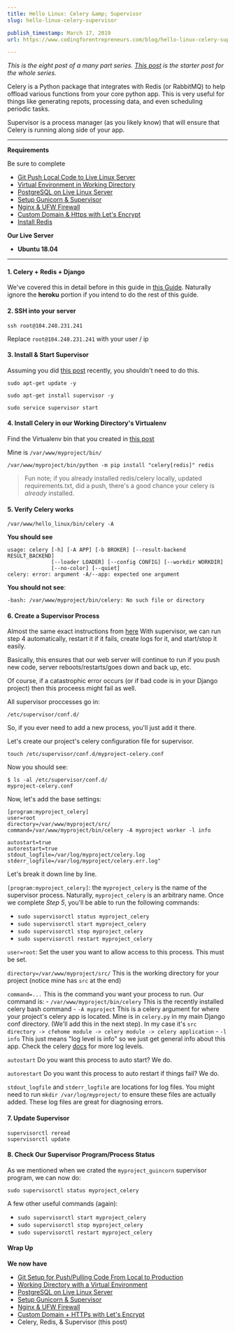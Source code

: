```yaml
---
title: Hello Linux: Celery &amp; Supervisor
slug: hello-linux-celery-supervisor

publish_timestamp: March 17, 2019
url: https://www.codingforentrepreneurs.com/blog/hello-linux-celery-supervisor/

---
```



_This is the eight post of a many part series. [This post](https://www.codingforentrepreneurs.com/blog/hello-linux/) is the starter post for the whole series._

Celery is a Python package that integrates with Redis (or RabbitMQ) to help offload various functions from your core python app. This is very useful for things like generating repots, processing data, and even scheduling periodic tasks.

Supervisor is a process manager (as you likely know) that will ensure that Celery is running along side of your app.

*********
**Requirements**

Be sure to complete
- [Git Push Local Code to Live Linux Server](https://www.codingforentrepreneurs.com/blog/git-push-local-code-to-live-linux-server)
- [Virtual Environment in Working Directory](https://www.codingforentrepreneurs.com/blog/hello-linux-virtual-environment-working-directory)
- [PostgreSQL on Live Linux Server](https://www.codingforentrepreneurs.com/blog/hello-linux-postgresql-on-live-linux-server)
- [Setup Gunicorn & Supervisor](https://www.codingforentrepreneurs.com/blog/hello-linux-setup-gunicorn-and-supervisor)
- [Nginx & UFW Firewall](https://www.codingforentrepreneurs.com/blog/hello-linux-nginx-and-ufw-firewall)
- [Custom Domain & Https with Let's Encrypt](https://www.codingforentrepreneurs.com/blog/custom-domain-and-https-with-lets-encrypt/)
- [Install Redis](https://www.codingforentrepreneurs.com/blog/hello-linux-install-redis)

**Our Live Server**
- **Ubuntu 18.04**

*********


#### 1. Celery + Redis + Django
We've covered this in detail before in this guide in [this Guide](https://www.codingforentrepreneurs.com/blog/celery-redis-django). Naturally ignore the **heroku** portion if you intend to do the rest of this guide.


#### 2. SSH into your server

```
ssh root@104.248.231.241
```
Replace `root@104.248.231.241` with your user / ip


#### 3. Install & Start Supervisor
Assuming you did [this post](https://www.codingforentrepreneurs.com/blog/hello-linux-setup-gunicorn-and-supervisor) recently, you shouldn't need to do this.
```
sudo apt-get update -y

sudo apt-get install supervisor -y 

sudo service supervisor start
```


#### 4. Install Celery in our Working Directory's Virtualenv


Find the Virtualenv bin that you created in [this post](https://www.codingforentrepreneurs.com/blog/hello-linux-virtual-environment-working-directory)

Mine is `/var/www/myproject/bin/`


```
/var/www/myproject/bin/python -m pip install "celery[redis]" redis 
```
> Fun note; if you already installed redis/celery locally, updated requirements.txt, did a push, there's a good chance your celery is _already_ installed.

#### 5. Verify Celery works

```
/var/www/hello_linux/bin/celery -A
```

**You should see**
```
usage: celery [-h] [-A APP] [-b BROKER] [--result-backend RESULT_BACKEND]
              [--loader LOADER] [--config CONFIG] [--workdir WORKDIR]
              [--no-color] [--quiet]
celery: error: argument -A/--app: expected one argument
```

**You should not see**:
```
-bash: /var/www/myproject/bin/celery: No such file or directory
```


#### 6. Create a Supervisor Process
Almost the same exact instructions from [here](https://www.codingforentrepreneurs.com/blog/hello-linux-setup-gunicorn-and-supervisor)
With supervisor, we can run step 4 automatically, restart it if it fails, create logs for it, and start/stop it easily. 

Basically, this ensures that our web server will continue to run if you push new code, server reboots/restarts/goes down and back up, etc. 

Of course, if a catastrophic error occurs (or if bad code is in your Django project) then this proceess might fail as well.


All supervisor proccesses go in:
```
/etc/supervisor/conf.d/
```
So, if you ever need to add a new process, you'll just add it there.

Let's create our project's celery configuration file for supervisor.

```
touch /etc/supervisor/conf.d/myproject-celery.conf
```

Now you should see:
```
$ ls -al /etc/supervisor/conf.d/
myproject-celery.conf
```

Now, let's add the base settings:

```
[program:myproject_celery]
user=root
directory=/var/www/myproject/src/
command=/var/www/myproject/bin/celery -A myproject worker -l info
 
autostart=true
autorestart=true
stdout_logfile=/var/log/myproject/celery.log
stderr_logfile=/var/log/myproject/celery.err.log"
```

Let's break it down line by line.


`[program:myproject_celery]`: the `myproject_celery` is the name of the supervisor process. Naturally, `myproject_celery` is an arbitrary name. Once we complete *Step 5*, you'll be able to run the following commands:

- `sudo supervisorctl status myproject_celery`
- `sudo supervisorctl start myproject_celery`
- `sudo supervisorctl stop myproject_celery`
- `sudo supervisorctl restart myproject_celery`


`user=root`: Set the user you want to allow access to this process. This must be set.

`directory=/var/www/myproject/src/` This is the working directory for your project (notice mine has `src` at the end)

`command=...` This is the command you want your process to run. Our command is:
    - `/var/www/myproject/bin/celery` This is the recently installed celery bash command
    - `-A myproject`  This is a celery argument for where your project's celery app is located. Mine is in `celery.py` in my main Django conf directory. (We'll add this in the next step). In my case it's `src directory -> cfehome module -> celery module -> celery application`
    - `-l info` This just means "log level is info" so we just get general info about this app. Check the celery [docs](http://docs.celeryproject.org/en/latest/reference/celery.bin.worker.html#cmdoption-celery-worker-l) for more log levels. 
    

`autostart` Do you want this process to auto start? We do.

`autorestart` Do you want this process to auto restart if things fail? We do.

`stdout_logfile` and `stderr_logfile` are locations for log files. You might need to run `mkdir /var/log/myproject/` to ensure these files are actually added. These log files are great for diagnosing errors.




#### 7. Update Supervisor

```
supervisorctl reread
supervisorctl update
```

#### 8. Check Our Supervisor Program/Process Status
As we mentioned when we crated the `myproject_guincorn` supervisor program, we can now do:
```
sudo supervisorctl status myproject_celery
```

A few other useful commands (again):
- `sudo supervisorctl start myproject_celery`
- `sudo supervisorctl stop myproject_celery`
- `sudo supervisorctl restart myproject_celery`




#### Wrap Up

**We now have**
- [Git Setup for Push/Pulling Code From Local to Production](https://www.codingforentrepreneurs.com/blog/git-push-local-code-to-live-linux-server)
- [Working Directory with a Virtual Environment](https://www.codingforentrepreneurs.com/blog/hello-linux-virtual-environment-working-directory)
- [PostgreSQL on Live Linux Server](https://www.codingforentrepreneurs.com/blog/hello-linux-postgresql-on-live-linux-server)
- [Setup Gunicorn & Supervisor](https://www.codingforentrepreneurs.com/blog/hello-linux-setup-gunicorn-and-supervisor/) 
- [Nginx & UFW Firewall](https://www.codingforentrepreneurs.com/blog/hello-linux-nginx-and-ufw-firewall)
- [Custom Domain + HTTPs with Let's Encrypt](https://www.codingforentrepreneurs.com/blog/custom-domain-and-https-with-lets-encrypt/)
- Celery, Redis, & Supervisor (this post)
